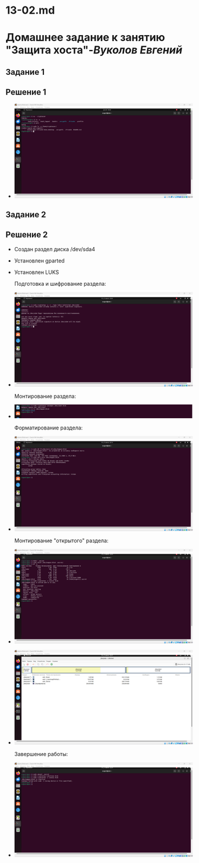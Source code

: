 # 13-02.md

# **Домашнее задание к занятию "Защита хоста"**-***Вуколов Евгений***

## **Задание 1**

## **Решение 1**

- ![scrinshot](https://github.com/Evgenii-379/13-02.md/blob/main/Снимок%20экрана%202024-06-20%20210248.png)

## **Задание 2**

## **Решение 2**

- Создан раздел диска /dev/sda4
- Установлен gparted
- Установлен LUKS

  Подготовка и шифрование раздела:
 
- ![scrinshot](https://github.com/Evgenii-379/13-02.md/blob/main/Снимок%20экрана%202024-06-21%20230223.png)

  Монтирование раздела:

- ![scrinshot](https://github.com/Evgenii-379/13-02.md/blob/main/Снимок%20экрана%202024-06-21%20230942.png)

  Форматирование раздела:

- ![scrinshot](https://github.com/Evgenii-379/13-02.md/blob/main/Снимок%20экрана%202024-06-21%20231601.png)

  Монтирование "открытого" раздела:

- ![scrinshot](https://github.com/Evgenii-379/13-02.md/blob/main/Снимок%20экрана%202024-06-21%20232049.png)

- ![scrinshot](https://github.com/Evgenii-379/13-02.md/blob/main/Снимок%20экрана%202024-06-21%20232729.png)


  Завершение работы:

- ![scrinshot](https://github.com/Evgenii-379/13-02.md/blob/main/Снимок%20экрана%202024-06-21%20232458.png)

